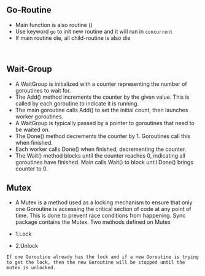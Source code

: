 ## Go-Routine
- Main function is also routine ()
- Use keyword `go` to init new routine and it will run in `concurrent`
- If main routine die, all child-routine is also die

</br>

## Wait-Group
- A WaitGroup is initialized with a counter representing the number of goroutines to wait for.
- The Add() method increments the counter by the given value. This is called by each goroutine to indicate it is running.
- The main goroutine calls Add() to set the initial count, then launches worker goroutines.
- A WaitGroup is typically passed by a pointer to goroutines that need to be waited on.
- The Done() method decrements the counter by 1. Goroutines call this when finished.
- Each worker calls Done() when finished, decrementing the counter.
- The Wait() method blocks until the counter reaches 0, indicating all goroutines have finished.
Main calls Wait() to block until Done() brings counter to 0.


## Mutex
- A Mutex is a method used as a locking mechanism to ensure that only one Goroutine is accessing the critical section of code at any point of time. This is done to prevent race conditions from happening. Sync package contains the Mutex. Two methods defined on Mutex

- 1.Lock
- 2.Unlock


```
If one Goroutine already has the lock and if a new Goroutine is trying to get the lock, then the new Goroutine will be stopped until the mutex is unlocked. 
```